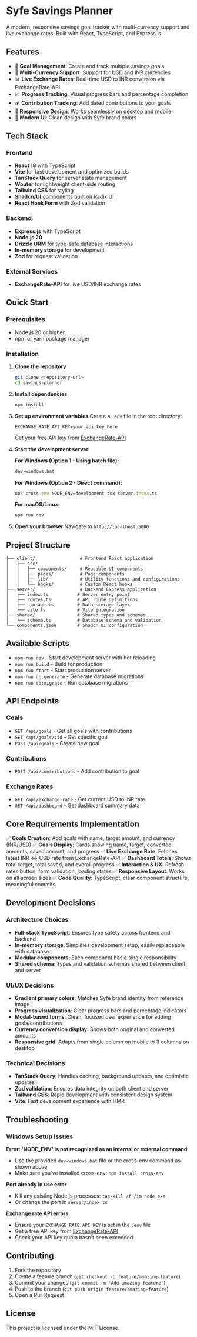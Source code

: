 # Syfe Savings Planner

A modern, responsive savings goal tracker with multi-currency support and live exchange rates. Built with React, TypeScript, and Express.js.

## Features

- 🎯 **Goal Management**: Create and track multiple savings goals
- 💱 **Multi-Currency Support**: Support for USD and INR currencies
- 📊 **Live Exchange Rates**: Real-time USD to INR conversion via ExchangeRate-API
- 📈 **Progress Tracking**: Visual progress bars and percentage completion
- 💰 **Contribution Tracking**: Add dated contributions to your goals
- 📱 **Responsive Design**: Works seamlessly on desktop and mobile
- 🎨 **Modern UI**: Clean design with Syfe brand colors

## Tech Stack

### Frontend
- **React 18** with TypeScript
- **Vite** for fast development and optimized builds
- **TanStack Query** for server state management
- **Wouter** for lightweight client-side routing
- **Tailwind CSS** for styling
- **Shadcn/UI** components built on Radix UI
- **React Hook Form** with Zod validation

### Backend
- **Express.js** with TypeScript
- **Node.js 20**
- **Drizzle ORM** for type-safe database interactions
- **In-memory storage** for development
- **Zod** for request validation

### External Services
- **ExchangeRate-API** for live USD/INR exchange rates

## Quick Start

### Prerequisites
- Node.js 20 or higher
- npm or yarn package manager

### Installation

1. **Clone the repository**
   ```bash
   git clone <repository-url>
   cd savings-planner
   ```

2. **Install dependencies**
   ```bash
   npm install
   ```

3. **Set up environment variables**
   Create a `.env` file in the root directory:
   ```env
   EXCHANGE_RATE_API_KEY=your_api_key_here
   ```

   Get your free API key from [ExchangeRate-API](https://app.exchangerate-api.com/sign-up)

4. **Start the development server**
   
   **For Windows (Option 1 - Using batch file):**
   ```cmd
   dev-windows.bat
   ```
   
   **For Windows (Option 2 - Direct command):**
   ```cmd
   npx cross-env NODE_ENV=development tsx server/index.ts
   ```
   
   **For macOS/Linux:**
   ```bash
   npm run dev
   ```

5. **Open your browser**
   Navigate to `http://localhost:5000`

## Project Structure

```
├── client/                 # Frontend React application
│   ├── src/
│   │   ├── components/     # Reusable UI components
│   │   ├── pages/          # Page components
│   │   ├── lib/            # Utility functions and configurations
│   │   └── hooks/          # Custom React hooks
├── server/                 # Backend Express application
│   ├── index.ts           # Server entry point
│   ├── routes.ts          # API route definitions
│   ├── storage.ts         # Data storage layer
│   └── vite.ts            # Vite integration
├── shared/                # Shared types and schemas
│   └── schema.ts          # Database schema and validation
└── components.json        # Shadcn UI configuration
```

## Available Scripts

- `npm run dev` - Start development server with hot reloading
- `npm run build` - Build for production
- `npm run start` - Start production server
- `npm run db:generate` - Generate database migrations
- `npm run db:migrate` - Run database migrations

## API Endpoints

### Goals
- `GET /api/goals` - Get all goals with contributions
- `GET /api/goals/:id` - Get specific goal
- `POST /api/goals` - Create new goal

### Contributions
- `POST /api/contributions` - Add contribution to goal

### Exchange Rates
- `GET /api/exchange-rate` - Get current USD to INR rate
- `GET /api/dashboard` - Get dashboard summary data

## Core Requirements Implementation

✅ **Goals Creation**: Add goals with name, target amount, and currency (INR/USD)
✅ **Goals Display**: Cards showing name, target, converted amounts, saved amount, and progress
✅ **Live Exchange Rate**: Fetches latest INR ↔ USD rate from ExchangeRate-API
✅ **Dashboard Totals**: Shows total target, total saved, and overall progress
✅ **Interaction & UX**: Refresh rates button, form validation, loading states
✅ **Responsive Layout**: Works on all screen sizes
✅ **Code Quality**: TypeScript, clear component structure, meaningful commits

## Development Decisions

### Architecture Choices
- **Full-stack TypeScript**: Ensures type safety across frontend and backend
- **In-memory storage**: Simplifies development setup, easily replaceable with database
- **Modular components**: Each component has a single responsibility
- **Shared schema**: Types and validation schemas shared between client and server

### UI/UX Decisions
- **Gradient primary colors**: Matches Syfe brand identity from reference image
- **Progress visualization**: Clear progress bars and percentage indicators
- **Modal-based forms**: Clean, focused user experience for adding goals/contributions
- **Currency conversion display**: Shows both original and converted amounts
- **Responsive grid**: Adapts from single column on mobile to 3 columns on desktop

### Technical Decisions
- **TanStack Query**: Handles caching, background updates, and optimistic updates
- **Zod validation**: Ensures data integrity on both client and server
- **Tailwind CSS**: Rapid development with consistent design system
- **Vite**: Fast development experience with HMR

## Troubleshooting

### Windows Setup Issues

**Error: 'NODE_ENV' is not recognized as an internal or external command**
- Use the provided `dev-windows.bat` file or the cross-env command as shown above
- Make sure you've installed cross-env: `npm install cross-env`

**Port already in use error**
- Kill any existing Node.js processes: `taskkill /f /im node.exe`
- Or change the port in `server/index.ts`

**Exchange rate API errors**
- Ensure your `EXCHANGE_RATE_API_KEY` is set in the `.env` file
- Get a free API key from [ExchangeRate-API](https://app.exchangerate-api.com/sign-up)
- Check your API key quota hasn't been exceeded

## Contributing

1. Fork the repository
2. Create a feature branch (`git checkout -b feature/amazing-feature`)
3. Commit your changes (`git commit -m 'Add amazing feature'`)
4. Push to the branch (`git push origin feature/amazing-feature`)
5. Open a Pull Request

## License

This project is licensed under the MIT License.